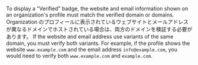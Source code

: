 To display a "Verified" badge, the website and email information shown on an organization's profile must match the verified domain or domains. Organization のプロフィールに表示されているウェブサイトとメールアドレスが異なるドメインでホストされている場合は、両方のドメインを検証する必要があります。 If the website and email address use variants of the same domain, you must verify both variants. For example, if the profile shows the website `www.example.com` and the email address `info@example.com`, you would need to verify both `www.example.com` and `example.com`.